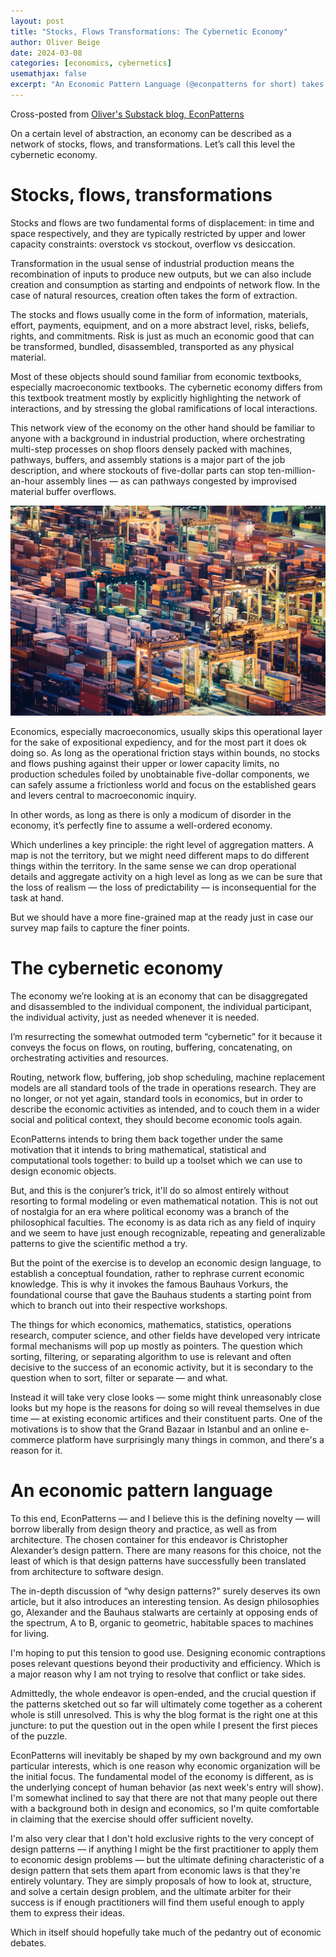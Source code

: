 ```yaml
---
layout: post
title: "Stocks, Flows Transformations: The Cybernetic Economy"
author: Oliver Beige
date: 2024-03-08
categories: [economics, cybernetics]
usemathjax: false 
excerpt: "An Economic Pattern Language (@econpatterns for short) takes the economy and disassembles it into its constituent parts. But first, this blog post describes the economy as a whole."
---
```


Cross-posted from [Oliver's Substack blog, EconPatterns](https://econpatterns.substack.com/p/stocks-flows-transformations-the)

On a certain level of abstraction, an economy can be described as a network of stocks, flows, and transformations. Let’s call this level the cybernetic economy.

# Stocks, flows, transformations

Stocks and flows are two fundamental forms of displacement: in time and space respectively, and they are typically restricted by upper and lower capacity constraints: overstock vs stockout, overflow vs desiccation.

Transformation in the usual sense of industrial production means the recombination of inputs to produce new outputs, but we can also include creation and consumption as starting and endpoints of network flow. In the case of natural resources, creation often takes the form of extraction.

The stocks and flows usually come in the form of information, materials, effort, payments, equipment, and on a more abstract level, risks, beliefs, rights, and commitments. Risk is just as much an economic good that can be transformed, bundled, disassembled, transported as any physical material.

Most of these objects should sound familiar from economic textbooks, especially macroeconomic textbooks. The cybernetic economy differs from this textbook treatment mostly by explicitly highlighting the network of interactions, and by stressing the global ramifications of local interactions.

This network view of the economy on the other hand should be familiar to anyone with a background in industrial production, where orchestrating multi-step processes on shop floors densely packed with machines, pathways, buffers, and assembly stations is a major part of the job description, and where stockouts of five-dollar parts can stop ten-million-an-hour assembly lines — as can pathways congested by improvised material buffer overflows.

![Shipping containers](/assetsPosts/2024-03-08-stocks-flows-transformations/img1.jpg)

Economics, especially macroeconomics, usually skips this operational layer for the sake of expositional expediency, and for the most part it does ok doing so. As long as the operational friction stays within bounds, no stocks and flows pushing against their upper or lower capacity limits, no production schedules foiled by unobtainable five-dollar components, we can safely assume a frictionless world and focus on the established gears and levers central to macroeconomic inquiry.

In other words, as long as there is only a modicum of disorder in the economy, it’s perfectly fine to assume a well-ordered economy.

Which underlines a key principle: the right level of aggregation matters. A map is not the territory, but we might need different maps to do different things within the territory. In the same sense we can drop operational details and aggregate activity on a high level as long as we can be sure that the loss of realism — the loss of predictability — is inconsequential for the task at hand.

But we should have a more fine-grained map at the ready just in case our survey map fails to capture the finer points.

# The cybernetic economy

The economy we’re looking at is an economy that can be disaggregated and disassembled to the individual component, the individual participant, the individual activity, just as needed whenever it is needed.

I’m resurrecting the somewhat outmoded term “cybernetic” for it because it conveys the focus on flows, on routing, buffering, concatenating, on orchestrating activities and resources.

Routing, network flow, buffering, job shop scheduling, machine replacement models are all standard tools of the trade in operations research. They are no longer, or not yet again, standard tools in economics, but in order to describe the economic activities as intended, and to couch them in a wider social and political context, they should become economic tools again.

EconPatterns intends to bring them back together under the same motivation that it intends to bring mathematical, statistical and computational tools together: to build up a toolset which we can use to design economic objects.

But, and this is the conjurer’s trick, it'll do so almost entirely without resorting to formal modeling or even mathematical notation. This is not out of nostalgia for an era where political economy was a branch of the philosophical faculties. The economy is as data rich as any field of inquiry and we seem to have just enough recognizable, repeating and generalizable patterns to give the scientific method a try.

But the point of the exercise is to develop an economic design language, to establish a conceptual foundation, rather to rephrase current economic knowledge. This is why it invokes the famous Bauhaus Vorkurs, the foundational course that gave the Bauhaus students a starting point from which to branch out into their respective workshops.

The things for which economics, mathematics, statistics, operations research, computer science, and other fields have developed very intricate formal mechanisms will pop up mostly as pointers. The question which sorting, filtering, or separating algorithm to use is relevant and often decisive to the success of an economic activity, but it is secondary to the question when to sort, filter or separate — and what.

Instead it will take very close looks — some might think unreasonably close looks but my hope is the reasons for doing so will reveal themselves in due time — at existing economic artifices and their constituent parts. One of the motivations is to show that the Grand Bazaar in Istanbul and an online e-commerce platform have surprisingly many things in common, and there's a reason for it.

# An economic pattern language

To this end, EconPatterns — and I believe this is the defining novelty — will borrow liberally from design theory and practice, as well as from architecture. The chosen container for this endeavor is Christopher Alexander’s design pattern. There are many reasons for this choice, not the least of which is that design patterns have successfully been translated from architecture to software design.

The in-depth discussion of “why design patterns?" surely deserves its own article, but it also introduces an interesting tension. As design philosophies go, Alexander and the Bauhaus stalwarts are certainly at opposing ends of the spectrum, A to B, organic to geometric, habitable spaces to machines for living.

I'm hoping to put this tension to good use. Designing economic contraptions poses relevant questions beyond their productivity and efficiency. Which is a major reason why I am not trying to resolve that conflict or take sides.

Admittedly, the whole endeavor is open-ended, and the crucial question if the patterns sketched out so far will ultimately come together as a coherent whole is still unresolved. This is why the blog format is the right one at this juncture: to put the question out in the open while I present the first pieces of the puzzle.

EconPatterns will inevitably be shaped by my own background and my own particular interests, which is one reason why economic organization will be the initial focus. The fundamental model of the economy is different, as is the underlying concept of human behavior (as next week's entry will show). I'm somewhat inclined to say that there are not that many people out there with a background both in design and economics, so I'm quite comfortable in claiming that the exercise should offer sufficient novelty.

I'm also very clear that I don't hold exclusive rights to the very concept of design patterns — if anything I might be the first practitioner to apply them to economic design problems — but the ultimate defining characteristic of a design pattern that sets them apart from economic laws is that they're entirely voluntary. They are simply proposals of how to look at, structure, and solve a certain design problem, and the ultimate arbiter for their success is if enough practitioners will find them useful enough to apply them to express their ideas.

Which in itself should hopefully take much of the pedantry out of economic debates.
